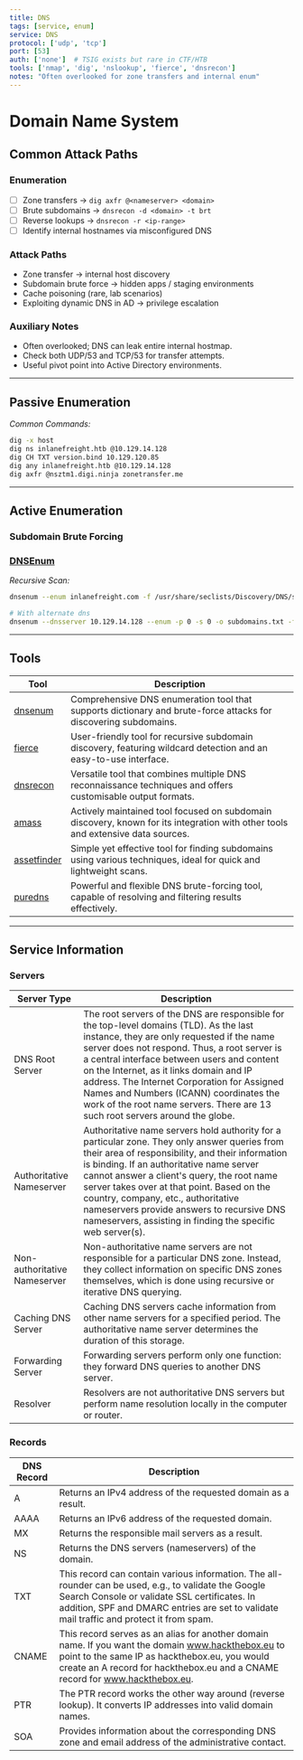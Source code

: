 ```yaml
---
title: DNS
tags: [service, enum]
service: DNS
protocol: ['udp', 'tcp']
port: [53]
auth: ['none']	# TSIG exists but rare in CTF/HTB
tools: ['nmap', 'dig', 'nslookup', 'fierce', 'dnsrecon']
notes: "Often overlooked for zone transfers and internal enum"
---
```


# Domain Name System

## Common Attack Paths

### Enumeration
- [ ] Zone transfers → `dig axfr @<nameserver> <domain>`
- [ ] Brute subdomains → `dnsrecon -d <domain> -t brt`
- [ ] Reverse lookups → `dnsrecon -r <ip-range>`
- [ ] Identify internal hostnames via misconfigured DNS

### Attack Paths
- Zone transfer → internal host discovery
- Subdomain brute force → hidden apps / staging environments
- Cache poisoning (rare, lab scenarios)
- Exploiting dynamic DNS in AD → privilege escalation

### Auxiliary Notes
- Often overlooked; DNS can leak entire internal hostmap.
- Check both UDP/53 and TCP/53 for transfer attempts.
- Useful pivot point into Active Directory environments.

---



## Passive Enumeration

*Common Commands:*

```bash
dig -x host
dig ns inlanefreight.htb @10.129.14.128
dig CH TXT version.bind 10.129.120.85
dig any inlanefreight.htb @10.129.14.128
dig axfr @nsztm1.digi.ninja zonetransfer.me
```
---

## Active Enumeration

### Subdomain Brute Forcing

### **[DNSEnum](./../Web-Enum/Tools/DNSEnum.md)**

*Recursive Scan:*

```bash
dnsenum --enum inlanefreight.com -f /usr/share/seclists/Discovery/DNS/subdomains-top1million-20000.txt -r

# With alternate dns
dnsenum --dnsserver 10.129.14.128 --enum -p 0 -s 0 -o subdomains.txt -f /opt/useful/seclists/Discovery/DNS/subdomains-top1million-110000.txt inlanefreight.htb
```

---

## Tools

| Tool | Description |
| --- |  --- |
| [dnsenum](https://github.com/fwaeytens/dnsenum) | Comprehensive DNS enumeration tool that supports dictionary and brute-force attacks for discovering subdomains. |
| [fierce](https://github.com/mschwager/fierce) | User-friendly tool for recursive subdomain discovery, featuring wildcard detection and an easy-to-use interface. |
| [dnsrecon](https://github.com/darkoperator/dnsrecon) | Versatile tool that combines multiple DNS reconnaissance techniques and offers customisable output formats. |
| [amass](https://github.com/owasp-amass/amass) | Actively maintained tool focused on subdomain discovery, known for its integration with other tools and extensive data sources. |
| [assetfinder](https://github.com/tomnomnom/assetfinder) | Simple yet effective tool for finding subdomains using various techniques, ideal for quick and lightweight scans. |
| [puredns](https://github.com/d3mondev/puredns) | Powerful and flexible DNS brute-forcing tool, capable of resolving and filtering results effectively. |

---

## Service Information

### Servers

| Server Type | Description |
| --- |  --- |
| DNS Root Server | The root servers of the DNS are responsible for the top-level domains (TLD). As the last instance, they are only requested if the name server does not respond. Thus, a root server is a central interface between users and content on the Internet, as it links domain and IP address. The Internet Corporation for Assigned Names and Numbers (ICANN) coordinates the work of the root name servers. There are 13 such root servers around the globe. |
| Authoritative Nameserver | Authoritative name servers hold authority for a particular zone. They only answer queries from their area of responsibility, and their information is binding. If an authoritative name server cannot answer a client's query, the root name server takes over at that point. Based on the country, company, etc., authoritative nameservers provide answers to recursive DNS nameservers, assisting in finding the specific web server(s). |
| Non-authoritative Nameserver | Non-authoritative name servers are not responsible for a particular DNS zone. Instead, they collect information on specific DNS zones themselves, which is done using recursive or iterative DNS querying. |
| Caching DNS Server | Caching DNS servers cache information from other name servers for a specified period. The authoritative name server determines the duration of this storage. |
| Forwarding Server | Forwarding servers perform only one function: they forward DNS queries to another DNS server. |
| Resolver | Resolvers are not authoritative DNS servers but perform name resolution locally in the computer or router. |

### Records

| DNS Record | Description |
| --- |  --- |
| A | Returns an IPv4 address of the requested domain as a result. |
| AAAA | Returns an IPv6 address of the requested domain. |
| MX | Returns the responsible mail servers as a result. |
| NS | Returns the DNS servers (nameservers) of the domain. |
| TXT | This record can contain various information. The all-rounder can be used, e.g., to validate the Google Search Console or validate SSL certificates. In addition, SPF and DMARC entries are set to validate mail traffic and protect it from spam. |
| CNAME | This record serves as an alias for another domain name. If you want the domain www.hackthebox.eu to point to the same IP as hackthebox.eu, you would create an A record for hackthebox.eu and a CNAME record for www.hackthebox.eu. |
| PTR | The PTR record works the other way around (reverse lookup). It converts IP addresses into valid domain names. |
| SOA | Provides information about the corresponding DNS zone and email address of the administrative contact. |

